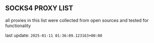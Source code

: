 ## SOCKS4 PROXY LIST

all proxies in this list were collected from open sources and tested for functionality

last update: `2025-01-11 01:36:09.123163+00:00`